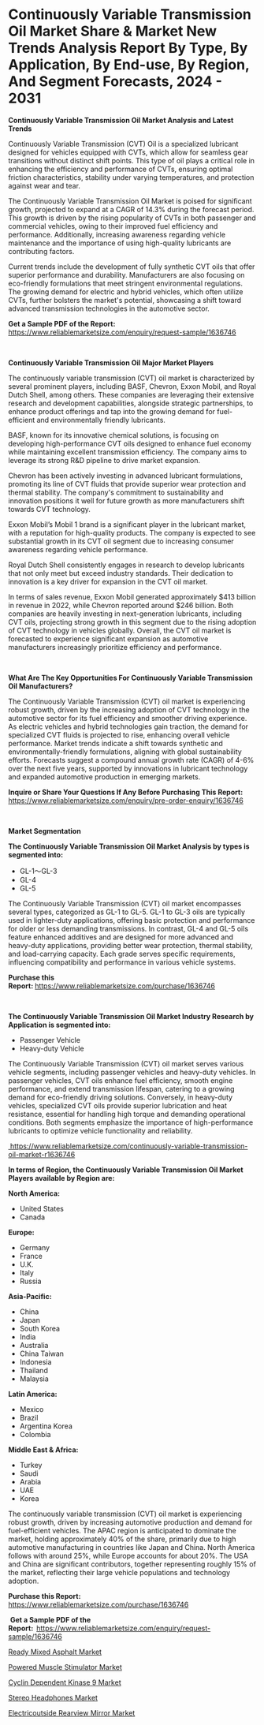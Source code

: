 <p><h1>Continuously Variable Transmission Oil Market Share & Market New Trends Analysis Report By Type, By Application, By End-use, By Region, And Segment Forecasts, 2024 - 2031</h1></p><p><strong>Continuously Variable Transmission Oil Market Analysis and Latest Trends</strong></p>
<p><p>Continuously Variable Transmission (CVT) Oil is a specialized lubricant designed for vehicles equipped with CVTs, which allow for seamless gear transitions without distinct shift points. This type of oil plays a critical role in enhancing the efficiency and performance of CVTs, ensuring optimal friction characteristics, stability under varying temperatures, and protection against wear and tear.</p><p>The Continuously Variable Transmission Oil Market is poised for significant growth, projected to expand at a CAGR of 14.3% during the forecast period. This growth is driven by the rising popularity of CVTs in both passenger and commercial vehicles, owing to their improved fuel efficiency and performance. Additionally, increasing awareness regarding vehicle maintenance and the importance of using high-quality lubricants are contributing factors. </p><p>Current trends include the development of fully synthetic CVT oils that offer superior performance and durability. Manufacturers are also focusing on eco-friendly formulations that meet stringent environmental regulations. The growing demand for electric and hybrid vehicles, which often utilize CVTs, further bolsters the market's potential, showcasing a shift toward advanced transmission technologies in the automotive sector.</p></p>
<p><strong>Get a Sample PDF of the Report:&nbsp;</strong> <a href="https://www.reliablemarketsize.com/enquiry/request-sample/1636746">https://www.reliablemarketsize.com/enquiry/request-sample/1636746</a></p>
<p>&nbsp;</p>
<p><strong>Continuously Variable Transmission Oil Major Market Players</strong></p>
<p><p>The continuously variable transmission (CVT) oil market is characterized by several prominent players, including BASF, Chevron, Exxon Mobil, and Royal Dutch Shell, among others. These companies are leveraging their extensive research and development capabilities, alongside strategic partnerships, to enhance product offerings and tap into the growing demand for fuel-efficient and environmentally friendly lubricants.</p><p>BASF, known for its innovative chemical solutions, is focusing on developing high-performance CVT oils designed to enhance fuel economy while maintaining excellent transmission efficiency. The company aims to leverage its strong R&D pipeline to drive market expansion.</p><p>Chevron has been actively investing in advanced lubricant formulations, promoting its line of CVT fluids that provide superior wear protection and thermal stability. The company's commitment to sustainability and innovation positions it well for future growth as more manufacturers shift towards CVT technology.</p><p>Exxon Mobil’s Mobil 1 brand is a significant player in the lubricant market, with a reputation for high-quality products. The company is expected to see substantial growth in its CVT oil segment due to increasing consumer awareness regarding vehicle performance.</p><p>Royal Dutch Shell consistently engages in research to develop lubricants that not only meet but exceed industry standards. Their dedication to innovation is a key driver for expansion in the CVT oil market.</p><p>In terms of sales revenue, Exxon Mobil generated approximately $413 billion in revenue in 2022, while Chevron reported around $246 billion. Both companies are heavily investing in next-generation lubricants, including CVT oils, projecting strong growth in this segment due to the rising adoption of CVT technology in vehicles globally. Overall, the CVT oil market is forecasted to experience significant expansion as automotive manufacturers increasingly prioritize efficiency and performance.</p></p>
<p>&nbsp;</p>
<p><strong>What Are The Key Opportunities For Continuously Variable Transmission Oil Manufacturers?</strong></p>
<p><p>The Continuously Variable Transmission (CVT) oil market is experiencing robust growth, driven by the increasing adoption of CVT technology in the automotive sector for its fuel efficiency and smoother driving experience. As electric vehicles and hybrid technologies gain traction, the demand for specialized CVT fluids is projected to rise, enhancing overall vehicle performance. Market trends indicate a shift towards synthetic and environmentally-friendly formulations, aligning with global sustainability efforts. Forecasts suggest a compound annual growth rate (CAGR) of 4-6% over the next five years, supported by innovations in lubricant technology and expanded automotive production in emerging markets.</p></p>
<p><strong>Inquire or Share Your Questions If Any Before Purchasing This Report:</strong> <a href="https://www.reliablemarketsize.com/enquiry/pre-order-enquiry/1636746">https://www.reliablemarketsize.com/enquiry/pre-order-enquiry/1636746</a></p>
<p>&nbsp;</p>
<p><strong>Market Segmentation</strong></p>
<p><strong>The Continuously Variable Transmission Oil Market Analysis by types is segmented into:</strong></p>
<p><ul><li>GL-1～GL-3</li><li>GL-4</li><li>GL-5</li></ul></p>
<p><p>The Continuously Variable Transmission (CVT) oil market encompasses several types, categorized as GL-1 to GL-5. GL-1 to GL-3 oils are typically used in lighter-duty applications, offering basic protection and performance for older or less demanding transmissions. In contrast, GL-4 and GL-5 oils feature enhanced additives and are designed for more advanced and heavy-duty applications, providing better wear protection, thermal stability, and load-carrying capacity. Each grade serves specific requirements, influencing compatibility and performance in various vehicle systems.</p></p>
<p><strong>Purchase this Report:&nbsp;</strong><a href="https://www.reliablemarketsize.com/purchase/1636746">https://www.reliablemarketsize.com/purchase/1636746</a></p>
<p>&nbsp;</p>
<p><strong>The Continuously Variable Transmission Oil Market Industry Research by Application is segmented into:</strong></p>
<p><ul><li>Passenger Vehicle</li><li>Heavy-duty Vehicle</li></ul></p>
<p><p>The Continuously Variable Transmission (CVT) oil market serves various vehicle segments, including passenger vehicles and heavy-duty vehicles. In passenger vehicles, CVT oils enhance fuel efficiency, smooth engine performance, and extend transmission lifespan, catering to a growing demand for eco-friendly driving solutions. Conversely, in heavy-duty vehicles, specialized CVT oils provide superior lubrication and heat resistance, essential for handling high torque and demanding operational conditions. Both segments emphasize the importance of high-performance lubricants to optimize vehicle functionality and reliability.</p></p>
<p><a href="https://www.reliablemarketsize.com/continuously-variable-transmission-oil-market-r1636746">&nbsp;https://www.reliablemarketsize.com/continuously-variable-transmission-oil-market-r1636746</a></p>
<p><strong>In terms of Region, the Continuously Variable Transmission Oil Market Players available by Region are:</strong></p>
<p>
    <p> <strong> North America: </strong>
        <ul>
            <li>United States</li>
            <li>Canada</li>
        </ul>
        </p> 
    <p> <strong> Europe: </strong>
        <ul>
            <li>Germany</li>
            <li>France</li>
            <li>U.K.</li>
            <li>Italy</li>
            <li>Russia</li>
        </ul>
        </p> 
    <p> <strong> Asia-Pacific: </strong>
        <ul>
            <li>China</li>
            <li>Japan</li>
            <li>South Korea</li>
            <li>India</li>
            <li>Australia</li>
            <li>China Taiwan</li>
            <li>Indonesia</li>
            <li>Thailand</li>
            <li>Malaysia</li>
        </ul>
        </p> 
    <p> <strong> Latin America: </strong>
        <ul>
            <li>Mexico</li>
            <li>Brazil</li>
            <li>Argentina Korea</li>
            <li>Colombia</li>
        </ul>
        </p> 
    <p> <strong> Middle East & Africa: </strong>
        <ul>
            <li>Turkey</li>
            <li>Saudi</li>
            <li>Arabia</li>
            <li>UAE</li>
            <li>Korea</li>
        </ul>
    </p>
    </p>
<p><p>The continuously variable transmission (CVT) oil market is experiencing robust growth, driven by increasing automotive production and demand for fuel-efficient vehicles. The APAC region is anticipated to dominate the market, holding approximately 40% of the share, primarily due to high automotive manufacturing in countries like Japan and China. North America follows with around 25%, while Europe accounts for about 20%. The USA and China are significant contributors, together representing roughly 15% of the market, reflecting their large vehicle populations and technology adoption.</p></p>
<p><strong>Purchase this Report: </strong><a href="https://www.reliablemarketsize.com/purchase/1636746">https://www.reliablemarketsize.com/purchase/1636746</a></p>
<p>&nbsp;<strong>Get a Sample PDF of the Report:&nbsp;&nbsp;</strong><a href="https://www.reliablemarketsize.com/enquiry/request-sample/1636746">https://www.reliablemarketsize.com/enquiry/request-sample/1636746</a></p>
<p><strong></strong></p>
<p><p><a href="https://medium.com/@sadieelliott97/global-ready-mixed-asphalt-market-analysis-key-market-trends-and-future-projections-2024-2031-db29c437cda8?postPublishedType=repub">Ready Mixed Asphalt Market</a></p><p><a href="https://medium.com/@sadieelliott97/global-powered-muscle-stimulator-industry-types-applications-market-players-regional-growth-4423019d0146">Powered Muscle Stimulator Market</a></p><p><a href="https://www.linkedin.com/pulse/strategic-roadmap-global-cyclin-dependent-kinase-9-market-insights-3iecf?trackingId=aDQs6hJ9STOGl9OA%2BKevRA%3D%3D">Cyclin Dependent Kinase 9 Market</a></p><p><a href="https://issuu.com/reportprime-2/docs/stereo-headphones-market-size-2030._1dc627f5a850e4">Stereo Headphones Market</a></p><p><a href="https://github.com/RickHolmes3/Market-Research-Report-List-6/blob/main/electricoutside-rearview-mirror-market.md">Electricoutside Rearview Mirror Market</a></p></p>